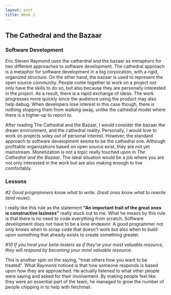 ```yaml
---
layout: post
title: Week 2
---
```


## The Cathedral and the Bazaar

### Software Development

Eric Steven Raymond uses the catherdral and the bazaar as metaphors for two different approaches to software development. The cathedral approach is a metaphor for software development in a big corporation, with a rigid, organized structure. On the other hand, the bazaar is used to represent the open source community. People come together to work on a project not only have the skills to do so, but also because they are personally interested in the project. As a result, there is a rapid exchange of ideas. The work progresses more quickly since the audience using the product may also help debug. When developers lose interest in this case though, there is nothing stopping them from walking away, unlike the cathedral model where there is a higher-up to report to.     

After reading The Cathedral and the Bazaar, I would consider the bazaar the dream environment, and the cathedral reality. Personally, I would love to work on projects soley out of personal interest. However, the standard approach to software development seems to be the cathedral one. Although profitable organizations based on open source exist, they are not yet mainstream. Monetization is not a topic really touched upon in _The Cathedral and the Bazaar_. The ideal situation would be a job where you are not only interested in the work but are also making enough to live comfortably.         

### Lessons

_#2 Good programmers know what to write. Great ones know what to rewrite (and reuse)._

I really like this rule as the statement __"An important trait of the great ones is constructive laziness"__ really stuck out to me. What he means by this rule is that there is no need to code everything from scratch. Software development does not have to be a lone endeavor. A good programmer not only knows when to scrap code that doesn't work but also when to build upon something that already exists to create something greater.     

_#10 If you treat your beta-testers as if they're your most valuable resource, they will respond by becoming your most valuable resource._

This is another spin on the saying, "treat others how you want to be treated". What Raymond noticed is that how someone responds is based upon how they are approached. He actually listened to what other people were saying and asked for their involvement. By making people feel like they were an essential part of the team, he managed to grow the number of people chipping in to help with fetchmail.  
